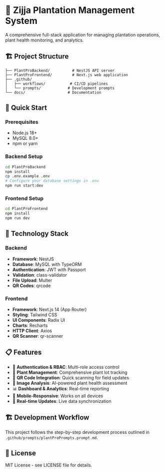 # 🌱 Zijja Plantation Management System

A comprehensive full-stack application for managing plantation operations, plant health monitoring, and analytics.

## 🏗️ Project Structure

```
├── PlantProBackend/          # NestJS API server
├── PlantProFrontend/         # Next.js web application
├── .github/
│   ├── workflows/           # CI/CD pipelines
│   └── prompts/            # Development prompts
└── docs/                   # Documentation
```

## 🚀 Quick Start

### Prerequisites
- Node.js 18+
- MySQL 8.0+
- npm or yarn

### Backend Setup
```bash
cd PlantProBackend
npm install
cp .env.example .env
# Configure your database settings in .env
npm run start:dev
```

### Frontend Setup
```bash
cd PlantProFrontend
npm install
npm run dev
```

## 🔧 Technology Stack

### Backend
- **Framework**: NestJS
- **Database**: MySQL with TypeORM
- **Authentication**: JWT with Passport
- **Validation**: class-validator
- **File Upload**: Multer
- **QR Codes**: qrcode

### Frontend
- **Framework**: Next.js 14 (App Router)
- **Styling**: Tailwind CSS
- **UI Components**: Radix UI
- **Charts**: Recharts
- **HTTP Client**: Axios
- **QR Scanner**: qr-scanner

## 📋 Features

- 🔐 **Authentication & RBAC**: Multi-role access control
- 🌱 **Plant Management**: Comprehensive plant lot tracking
- 📱 **QR Code Integration**: Quick scanning for field updates
- 📸 **Image Analysis**: AI-powered plant health assessment
- 📊 **Dashboard & Analytics**: Real-time reporting
- 📱 **Mobile-Responsive**: Works on all devices
- 🔄 **Real-time Updates**: Live data synchronization

## 🏗️ Development Workflow

This project follows the step-by-step development process outlined in `.github/prompts/plantProPrompts.prompt.md`.

## 📝 License

MIT License - see LICENSE file for details.

